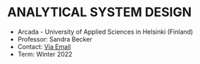 # ANALYTICAL SYSTEM DESIGN

- Arcada - University of Applied Sciences in Helsinki (Finland)
- Professor: Sandra Becker 
- Contact: [Via Email](mailto:sandra.becker1982@gmail.com)
- Term: Winter 2022
